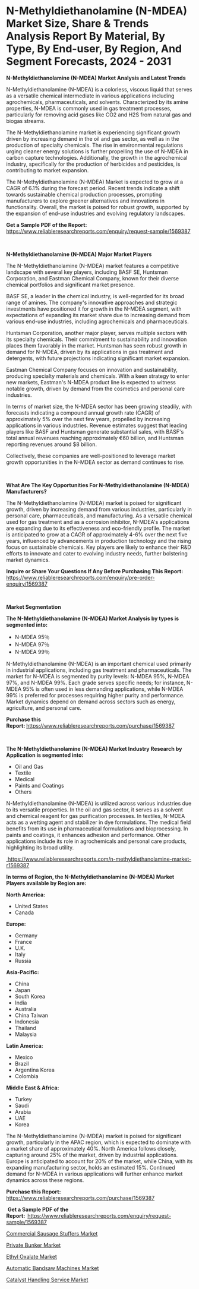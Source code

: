 <p><h1>N-Methyldiethanolamine (N-MDEA) Market Size, Share & Trends Analysis Report By Material, By Type, By End-user, By Region, And Segment Forecasts, 2024 - 2031</h1></p><p><strong>N-Methyldiethanolamine (N-MDEA) Market Analysis and Latest Trends</strong></p>
<p><p>N-Methyldiethanolamine (N-MDEA) is a colorless, viscous liquid that serves as a versatile chemical intermediate in various applications including agrochemicals, pharmaceuticals, and solvents. Characterized by its amine properties, N-MDEA is commonly used in gas treatment processes, particularly for removing acid gases like CO2 and H2S from natural gas and biogas streams. </p><p>The N-Methyldiethanolamine market is experiencing significant growth driven by increasing demand in the oil and gas sector, as well as in the production of specialty chemicals. The rise in environmental regulations urging cleaner energy solutions is further propelling the use of N-MDEA in carbon capture technologies. Additionally, the growth in the agrochemical industry, specifically for the production of herbicides and pesticides, is contributing to market expansion. </p><p>The N-Methyldiethanolamine (N-MDEA) Market is expected to grow at a CAGR of 6.1% during the forecast period. Recent trends indicate a shift towards sustainable chemical production processes, prompting manufacturers to explore greener alternatives and innovations in functionality. Overall, the market is poised for robust growth, supported by the expansion of end-use industries and evolving regulatory landscapes.</p></p>
<p><strong>Get a Sample PDF of the Report:&nbsp;</strong> <a href="https://www.reliableresearchreports.com/enquiry/request-sample/1569387?utm_campaign=24&utm_medium=2&utm_source=Github&utm_content=ia&utm_term=14102024&utm_id=n-methyldiethanolamine-n-mdea">https://www.reliableresearchreports.com/enquiry/request-sample/1569387</a></p>
<p>&nbsp;</p>
<p><strong>N-Methyldiethanolamine (N-MDEA) Major Market Players</strong></p>
<p><p>The N-Methyldiethanolamine (N-MDEA) market features a competitive landscape with several key players, including BASF SE, Huntsman Corporation, and Eastman Chemical Company, known for their diverse chemical portfolios and significant market presence.</p><p>BASF SE, a leader in the chemical industry, is well-regarded for its broad range of amines. The company's innovative approaches and strategic investments have positioned it for growth in the N-MDEA segment, with expectations of expanding its market share due to increasing demand from various end-use industries, including agrochemicals and pharmaceuticals.</p><p>Huntsman Corporation, another major player, serves multiple sectors with its specialty chemicals. Their commitment to sustainability and innovation places them favorably in the market. Huntsman has seen robust growth in demand for N-MDEA, driven by its applications in gas treatment and detergents, with future projections indicating significant market expansion.</p><p>Eastman Chemical Company focuses on innovation and sustainability, producing specialty materials and chemicals. With a keen strategy to enter new markets, Eastman's N-MDEA product line is expected to witness notable growth, driven by demand from the cosmetics and personal care industries.</p><p>In terms of market size, the N-MDEA sector has been growing steadily, with forecasts indicating a compound annual growth rate (CAGR) of approximately 5% over the next few years, propelled by increasing applications in various industries. Revenue estimates suggest that leading players like BASF and Huntsman generate substantial sales, with BASF's total annual revenues reaching approximately €60 billion, and Huntsman reporting revenues around $8 billion. </p><p>Collectively, these companies are well-positioned to leverage market growth opportunities in the N-MDEA sector as demand continues to rise.</p></p>
<p>&nbsp;</p>
<p><strong>What Are The Key Opportunities For N-Methyldiethanolamine (N-MDEA) Manufacturers?</strong></p>
<p><p>The N-Methyldiethanolamine (N-MDEA) market is poised for significant growth, driven by increasing demand from various industries, particularly in personal care, pharmaceuticals, and manufacturing. As a versatile chemical used for gas treatment and as a corrosion inhibitor, N-MDEA's applications are expanding due to its effectiveness and eco-friendly profile. The market is anticipated to grow at a CAGR of approximately 4-6% over the next five years, influenced by advancements in production technology and the rising focus on sustainable chemicals. Key players are likely to enhance their R&D efforts to innovate and cater to evolving industry needs, further bolstering market dynamics.</p></p>
<p><strong>Inquire or Share Your Questions If Any Before Purchasing This Report:</strong> <a href="https://www.reliableresearchreports.com/enquiry/pre-order-enquiry/1569387?utm_campaign=24&utm_medium=2&utm_source=Github&utm_content=ia&utm_term=14102024&utm_id=n-methyldiethanolamine-n-mdea">https://www.reliableresearchreports.com/enquiry/pre-order-enquiry/1569387</a></p>
<p>&nbsp;</p>
<p><strong>Market Segmentation</strong></p>
<p><strong>The N-Methyldiethanolamine (N-MDEA) Market Analysis by types is segmented into:</strong></p>
<p><ul><li>N-MDEA 95％</li><li>N-MDEA 97％</li><li>N-MDEA 99％</li></ul></p>
<p><p>N-Methyldiethanolamine (N-MDEA) is an important chemical used primarily in industrial applications, including gas treatment and pharmaceuticals. The market for N-MDEA is segmented by purity levels: N-MDEA 95%, N-MDEA 97%, and N-MDEA 99%. Each grade serves specific needs; for instance, N-MDEA 95% is often used in less demanding applications, while N-MDEA 99% is preferred for processes requiring higher purity and performance. Market dynamics depend on demand across sectors such as energy, agriculture, and personal care.</p></p>
<p><strong>Purchase this Report:&nbsp;</strong><a href="https://www.reliableresearchreports.com/purchase/1569387?utm_campaign=24&utm_medium=2&utm_source=Github&utm_content=ia&utm_term=14102024&utm_id=n-methyldiethanolamine-n-mdea">https://www.reliableresearchreports.com/purchase/1569387</a></p>
<p>&nbsp;</p>
<p><strong>The N-Methyldiethanolamine (N-MDEA) Market Industry Research by Application is segmented into:</strong></p>
<p><ul><li>Oil and Gas</li><li>Textile</li><li>Medical</li><li>Paints and Coatings</li><li>Others</li></ul></p>
<p><p>N-Methyldiethanolamine (N-MDEA) is utilized across various industries due to its versatile properties. In the oil and gas sector, it serves as a solvent and chemical reagent for gas purification processes. In textiles, N-MDEA acts as a wetting agent and stabilizer in dye formulations. The medical field benefits from its use in pharmaceutical formulations and bioprocessing. In paints and coatings, it enhances adhesion and performance. Other applications include its role in agrochemicals and personal care products, highlighting its broad utility.</p></p>
<p><a href="https://www.reliableresearchreports.com/n-methyldiethanolamine-market-r1569387?utm_campaign=24&utm_medium=2&utm_source=Github&utm_content=ia&utm_term=14102024&utm_id=n-methyldiethanolamine-n-mdea">&nbsp;https://www.reliableresearchreports.com/n-methyldiethanolamine-market-r1569387</a></p>
<p><strong>In terms of Region, the N-Methyldiethanolamine (N-MDEA) Market Players available by Region are:</strong></p>
<p>
    <p> <strong> North America: </strong>
        <ul>
            <li>United States</li>
            <li>Canada</li>
        </ul>
        </p> 
    <p> <strong> Europe: </strong>
        <ul>
            <li>Germany</li>
            <li>France</li>
            <li>U.K.</li>
            <li>Italy</li>
            <li>Russia</li>
        </ul>
        </p> 
    <p> <strong> Asia-Pacific: </strong>
        <ul>
            <li>China</li>
            <li>Japan</li>
            <li>South Korea</li>
            <li>India</li>
            <li>Australia</li>
            <li>China Taiwan</li>
            <li>Indonesia</li>
            <li>Thailand</li>
            <li>Malaysia</li>
        </ul>
        </p> 
    <p> <strong> Latin America: </strong>
        <ul>
            <li>Mexico</li>
            <li>Brazil</li>
            <li>Argentina Korea</li>
            <li>Colombia</li>
        </ul>
        </p> 
    <p> <strong> Middle East & Africa: </strong>
        <ul>
            <li>Turkey</li>
            <li>Saudi</li>
            <li>Arabia</li>
            <li>UAE</li>
            <li>Korea</li>
        </ul>
    </p>
    </p>
<p><p>The N-Methyldiethanolamine (N-MDEA) market is poised for significant growth, particularly in the APAC region, which is expected to dominate with a market share of approximately 40%. North America follows closely, capturing around 25% of the market, driven by industrial applications. Europe is anticipated to account for 20% of the market, while China, with its expanding manufacturing sector, holds an estimated 15%. Continued demand for N-MDEA in various applications will further enhance market dynamics across these regions.</p></p>
<p><strong>Purchase this Report: </strong><a href="https://www.reliableresearchreports.com/purchase/1569387?utm_campaign=24&utm_medium=2&utm_source=Github&utm_content=ia&utm_term=14102024&utm_id=n-methyldiethanolamine-n-mdea">https://www.reliableresearchreports.com/purchase/1569387</a></p>
<p>&nbsp;<strong>Get a Sample PDF of the Report:&nbsp;&nbsp;</strong><a href="https://www.reliableresearchreports.com/enquiry/request-sample/1569387?utm_campaign=24&utm_medium=2&utm_source=Github&utm_content=ia&utm_term=14102024&utm_id=n-methyldiethanolamine-n-mdea">https://www.reliableresearchreports.com/enquiry/request-sample/1569387</a></p>
<p><strong></strong></p>
<p><p><a href="https://github.com/inouyeaowaugh3/Market-Research-Report-List-1/blob/main/commercial-sausage-stuffers-market.md?utm_campaign=24&utm_medium=2&utm_source=Github&utm_content=ia&utm_term=14102024&utm_id=n-methyldiethanolamine-n-mdea">Commercial Sausage Stuffers Market</a></p><p><a href="https://www.linkedin.com/pulse/comprehensive-private-bunker-market-report-regional-ti4fe?utm_campaign=24&utm_medium=2&utm_source=Github&utm_content=ia&utm_term=14102024&utm_id=n-methyldiethanolamine-n-mdea">Private Bunker Market</a></p><p><a href="https://www.linkedin.com/pulse/future-trends-global-ethyl-oxalate-market-insights-analysis-cre5c?trk=public_post_embed_feed-article-content&utm_campaign=24&utm_medium=2&utm_source=Github&utm_content=ia&utm_term=14102024&utm_id=n-methyldiethanolamine-n-mdea">Ethyl Oxalate Market</a></p><p><a href="https://github.com/poppeotabedvo5/Market-Research-Report-List-1/blob/main/automatic-bandsaw-machines-market.md?utm_campaign=24&utm_medium=2&utm_source=Github&utm_content=ia&utm_term=14102024&utm_id=n-methyldiethanolamine-n-mdea">Automatic Bandsaw Machines Market</a></p><p><a href="https://www.linkedin.com/pulse/catalyst-handling-service-market-trends-growth-outlook-xjlre?utm_campaign=24&utm_medium=2&utm_source=Github&utm_content=ia&utm_term=14102024&utm_id=n-methyldiethanolamine-n-mdea">Catalyst Handling Service Market</a></p></p>